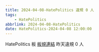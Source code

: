 ```yaml
---
title: 2024-04-08-HatePolitics 違規 0 人
tags:
    - HatePolitics
abbrlink: 2024-04-08-HatePolitics
date: HatePolitics-2024-04-08 12:00:00
---
```

HatePolitics 板 [板規連結](https://www.ptt.cc/bbs/HatePolitics/M.1617115262.A.D60.html)
昨天違規 0 人
